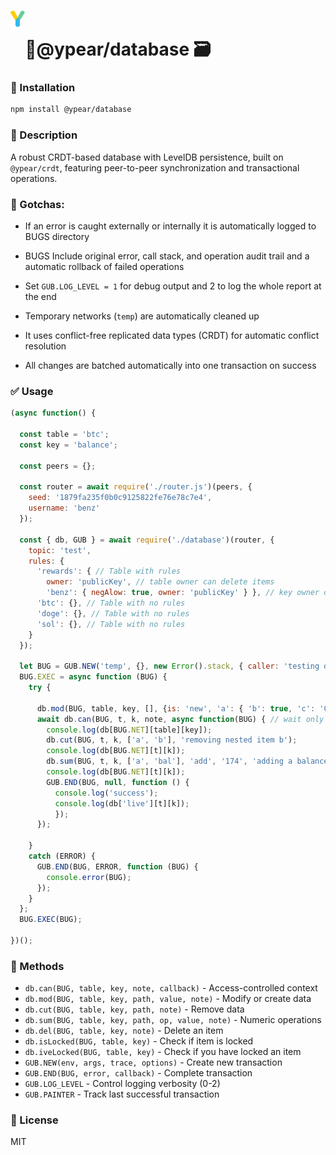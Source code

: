 # <img src="https://github.com/benzmuircroft/temp/blob/main/Yjs.png" height="32" style="vertical-align:40px;"/>🍐@ypear/database 🗃️


### 💾 Installation
```bash
npm install @ypear/database
```

### 👀 Description
A robust CRDT-based database with LevelDB persistence, built on `@ypear/crdt`, featuring peer-to-peer synchronization and transactional operations.

### 🤯 Gotchas:

- If an error is caught externally or internally it is automatically logged to BUGS directory

- BUGS Include original error, call stack, and operation audit trail and a automatic rollback of failed operations

- Set `GUB.LOG_LEVEL = 1` for debug output and 2 to log the whole report at the end

- Temporary networks (`temp`) are automatically cleaned up

- It uses conflict-free replicated data types (CRDT) for automatic conflict resolution

- All changes are batched automatically into one transaction on success


### ✅ Usage
```javascript
(async function() {
  
  const table = 'btc';
  const key = 'balance';
  
  const peers = {};

  const router = await require('./router.js')(peers, {
    seed: '1879fa235f0b0c9125822fe76e78c7e4',
    username: 'benz'
  });

  const { db, GUB } = await require('./database')(router, {
    topic: 'test',
    rules: {
      'rewards': { // Table with rules
        owner: 'publicKey', // table owner can delete items
        'benz': { negAlow: true, owner: 'publicKey' } }, // key owner overrides table owner
      'btc': {}, // Table with no rules
      'doge': {}, // Table with no rules
      'sol': {}, // Table with no rules
    }
  });

  let BUG = GUB.NEW('temp', {}, new Error().stack, { caller: 'testing database' });
  BUG.EXEC = async function (BUG) {
    try {
      
      db.mod(BUG, table, key, [], {is: 'new', 'a': { 'b': true, 'c': '0'}}, 'creating it from scratch');
      await db.can(BUG, t, k, note, async function(BUG) { // wait only for things that already exist
        console.log(db[BUG.NET][table][key]);
        db.cut(BUG, t, k, ['a', 'b'], 'removing nested item b');
        console.log(db[BUG.NET][t][k]);
        db.sum(BUG, t, k, ['a', 'bal'], 'add', '174', 'adding a balance of 174');
        console.log(db[BUG.NET][t][k]);
        GUB.END(BUG, null, function () {
          console.log('success');
          console.log(db['live'][t][k]);
          });
      });

    }
    catch (ERROR) {
      GUB.END(BUG, ERROR, function (BUG) {
        console.error(BUG);
      });
    }
  };
  BUG.EXEC(BUG);

})();
```
### 🧰 Methods
- `db.can(BUG, table, key, note, callback)` - Access-controlled context
- `db.mod(BUG, table, key, path, value, note)` - Modify or create data
- `db.cut(BUG, table, key, path, note)` - Remove data
- `db.sum(BUG, table, key, path, op, value, note)` - Numeric operations
- `db.del(BUG, table, key, note)` - Delete an item
- `db.isLocked(BUG, table, key)` - Check if item is locked
- `db.iveLocked(BUG, table, key)` - Check if you have locked an item
- `GUB.NEW(env, args, trace, options)` - Create new transaction
- `GUB.END(BUG, error, callback)` - Complete transaction
- `GUB.LOG_LEVEL` - Control logging verbosity (0-2)
- `GUB.PAINTER` - Track last successful transaction


### 📜 License
MIT
